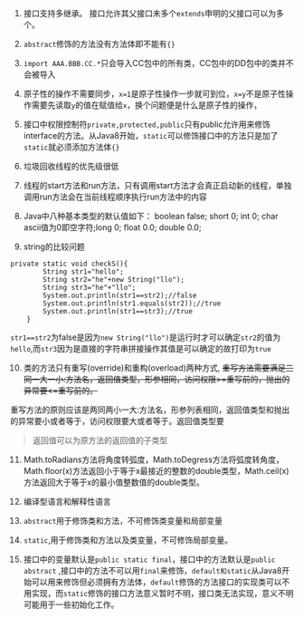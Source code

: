 1. 接口支持多继承。
接口允许其父接口未多个`extends`申明的父接口可以为多个。

2. `abstract`修饰的方法没有方法体即不能有`{}`

3. `import AAA.BBB.CC.*`只会导入CC包中的所有类，CC包中的DD包中的类并不会被导入

4. 原子性的操作不需要同步，`x=1`是原子性操作一步就可到位，`x=y`不是原子性操作需要先读取`y`的值在赋值给`x`，换个问题便是什么是原子性的操作，

5. 接口中权限控制符`private,protected,public`只有public允许用来修饰interface的方法。从Java8开始，`static`可以修饰接口中的方法只是加了`static`就必须添加方法体`{}`

6. 垃圾回收线程的优先级很低

7. 线程的start方法和run方法，只有调用start方法才会真正启动新的线程，单独调用run方法会在当前线程顺序执行run方法中的内容

8. Java中八种基本类型的默认值如下：
boolean false; short 0; int 0; char ascii值为0即空字符;long 0; float 0.0; double 0.0;

9. string的比较问题

```
private static void checkS(){
        String str1="hello";
        String str2="he"+new String("llo");
        String str3="he"+"llo";
        System.out.println(str1==str2);//false
        System.out.println(str1.equals(str2));//true
        System.out.println(str1==str3);//true
    }
```
`str1==str2`为false是因为`new String("llo")`是运行时才可以确定`str2`的值为`hello`,而`str3`因为是直接的字符串拼接操作其值是可以确定的故打印为`true`

10. 类的方法只有重写(override)和重构(overload)两种方式,
~~重写方法需要满足三同一大一小:方法名，返回值类型，形参相同，访问权限>=重写前的，抛出的异常要<=重写前的。~~

重写方法的原则应该是两同两小一大:方法名，形参列表相同，返回值类型和抛出的异常要小或者等于，访问权限要大或者等于。返回值类型要

> 返回值可以为原方法的返回值的子类型

11. Math.toRadians方法将角度转弧度，Math.toDegress方法将弧度转角度，Math.floor(x)方法返回小于等于x最接近的整数的double类型，Math.ceil(x)方法返回大于等于x的最小值整数值的double类型。

12. 编译型语言和解释性语言

13.  `abstract`用于修饰类和方法，不可修饰类变量和局部变量

14.  `static`,用于修饰类和方法以及类变量，不可修饰局部变量。

15.  接口中的变量默认是`public static final`，接口中的方法默认是`public abstract` ,接口中的方法不可以用`final`来修饰，`default和static`从Java8开始可以用来修饰但必须拥有方法体，`default`修饰的方法接口的实现类可以不用实现，而`static`修饰的接口方法意义暂时不明，接口类无法实现，意义不明可能用于一些初始化工作。
